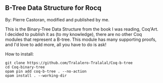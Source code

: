 ## B-Tree Data Structure for Rocq
By: Pierre Castoran, modified and published by me.

This is the Binary-Tree Data Structure from the book I was reading, Coq'Art. I decided to publish it as (to my knowledge), there are no other Coq modules that represent a B-tree. This module has many supporting proofs, and I'd love to add more,
all you have to do is ask!

How to install:
```
git clone https://github.com/Tralalero-Tralalal/Coq-b-tree
cd Coq-binary-tree
opam pin add coq-b-tree . --no-action
opam install . --working-dir
```
